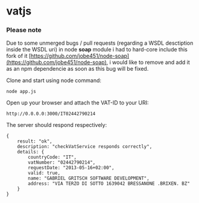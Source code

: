 # vatjs
### Please note
Due to some unmerged bugs / pull requests (regarding a WSDL desctiption inside the WSDL uri) in node **soap** module i had to hard-core include this fork of it [https://github.com/jobe451/node-soap](https://github.com/jobe451/node-soap), i would like to remove and add it as an npm dependencie as soon as this bug will be fixed.

Clone and start using node command:


```
node app.js
```

Open up your browser and attach the VAT-ID to your URI:

```
http://0.0.0.0:3000/IT02442790214
```

The server should respond respectively:

```
{
	result: "ok",
	description: "checkVatService responds correctly",
	details: {
		countryCode: "IT",
		vatNumber: "02442790214",
		requestDate: "2013-05-16+02:00",
		valid: true,
		name: "GABRIEL GRITSCH SOFTWARE DEVELOPMENT",
		address: "VIA TERZO DI SOTTO 1639042 BRESSANONE .BRIXEN. BZ"
	}
}
```
